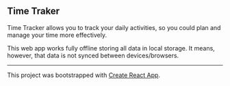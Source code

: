 ## Time Traker
Time Tracker allows you to track your daily activities, so you could plan and manage your time more effectively.

This web app works fully offline storing all data in local storage. It means, however, that data is not synced between devices/browsers.

---
This project was bootstrapped with [Create React App](https://github.com/facebookincubator/create-react-app).
